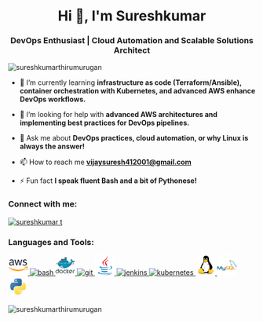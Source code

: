 <h1 align="center">Hi 👋, I'm Sureshkumar</h1>
<h3 align="center">DevOps Enthusiast | Cloud Automation and Scalable Solutions Architect</h3>

<p align="left"> <img src="https://komarev.com/ghpvc/?username=sureshkumarthirumurugan&label=Profile%20views&color=0e75b6&style=flat" alt="sureshkumarthirumurugan" /> </p>

- 🌱 I’m currently learning **infrastructure as code (Terraform/Ansible), container orchestration with Kubernetes, and advanced AWS enhance DevOps workflows.**

- 🤝 I’m looking for help with **advanced AWS architectures and implementing best practices for DevOps pipelines.**

- 💬 Ask me about **DevOps practices, cloud automation, or why Linux is always the answer!**

- 📫 How to reach me **vijaysuresh412001@gmail.com**

- ⚡ Fun fact **I speak fluent Bash and a bit of Pythonese!**

<h3 align="left">Connect with me:</h3>
<p align="left">
<a href="https://linkedin.com/in/sureshkumar t" target="blank"><img align="center" src="https://raw.githubusercontent.com/rahuldkjain/github-profile-readme-generator/master/src/images/icons/Social/linked-in-alt.svg" alt="sureshkumar t" height="30" width="40" /></a>
</p>

<h3 align="left">Languages and Tools:</h3>
<p align="left"> <a href="https://aws.amazon.com" target="_blank" rel="noreferrer"> <img src="https://raw.githubusercontent.com/devicons/devicon/master/icons/amazonwebservices/amazonwebservices-original-wordmark.svg" alt="aws" width="40" height="40"/> </a> <a href="https://www.gnu.org/software/bash/" target="_blank" rel="noreferrer"> <img src="https://www.vectorlogo.zone/logos/gnu_bash/gnu_bash-icon.svg" alt="bash" width="40" height="40"/> </a> <a href="https://www.docker.com/" target="_blank" rel="noreferrer"> <img src="https://raw.githubusercontent.com/devicons/devicon/master/icons/docker/docker-original-wordmark.svg" alt="docker" width="40" height="40"/> </a> <a href="https://git-scm.com/" target="_blank" rel="noreferrer"> <img src="https://www.vectorlogo.zone/logos/git-scm/git-scm-icon.svg" alt="git" width="40" height="40"/> </a> <a href="https://www.java.com" target="_blank" rel="noreferrer"> <img src="https://raw.githubusercontent.com/devicons/devicon/master/icons/java/java-original.svg" alt="java" width="40" height="40"/> </a> <a href="https://www.jenkins.io" target="_blank" rel="noreferrer"> <img src="https://www.vectorlogo.zone/logos/jenkins/jenkins-icon.svg" alt="jenkins" width="40" height="40"/> </a> <a href="https://kubernetes.io" target="_blank" rel="noreferrer"> <img src="https://www.vectorlogo.zone/logos/kubernetes/kubernetes-icon.svg" alt="kubernetes" width="40" height="40"/> </a> <a href="https://www.linux.org/" target="_blank" rel="noreferrer"> <img src="https://raw.githubusercontent.com/devicons/devicon/master/icons/linux/linux-original.svg" alt="linux" width="40" height="40"/> </a> <a href="https://www.mysql.com/" target="_blank" rel="noreferrer"> <img src="https://raw.githubusercontent.com/devicons/devicon/master/icons/mysql/mysql-original-wordmark.svg" alt="mysql" width="40" height="40"/> </a> <a href="https://www.python.org" target="_blank" rel="noreferrer"> <img src="https://raw.githubusercontent.com/devicons/devicon/master/icons/python/python-original.svg" alt="python" width="40" height="40"/> </a> </p>

<p><img align="center" src="https://github-readme-stats.vercel.app/api/top-langs?username=sureshkumarthirumurugan&show_icons=true&locale=en&layout=compact" alt="sureshkumarthirumurugan" /></p>
